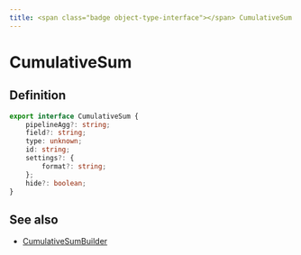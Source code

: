 ```yaml
---
title: <span class="badge object-type-interface"></span> CumulativeSum
---
```

# <span class="badge object-type-interface"></span> CumulativeSum

## Definition

```typescript
export interface CumulativeSum {
	pipelineAgg?: string;
	field?: string;
	type: unknown;
	id: string;
	settings?: {
		format?: string;
	};
	hide?: boolean;
}

```
## See also

 * <span class="badge builder"></span> [CumulativeSumBuilder](./builder-CumulativeSumBuilder.md)
